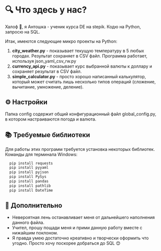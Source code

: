
# 🔍 Что здесь у нас?
Халоф 👋, я Антошка - ученик курса DE на stepik. Кодю на Python, запросю на SQL.

Итак, имеются следующие микро проекты на Python:
1. **city_weather.py** - показывает текущую температуру в 5 любых городах. Результат сохраняет в CSV файл. Программа работает, используя json_yaml_csv_rw.py
2. **currency_api.py** - показывает курс выбранной валюты к доллару и сохраняет результат в CSV файл.
3. **simple_calculator.py** - просто хорошо написанный калькулятор, который может считать лишь несколько типов операций (сложение, вычитание, умножение, деление).




## ⚙️ Настройки

Папка config содержит общий конфигурационный файл global_config.py, в котором настраиваются погода и валюта.


## 📚 Требуемые библиотеки

Для работы этих программ требуется установка некоторых библиотек. Команды для терминала Windows:

```bash
  pip install requests
  pip install pyyaml
  pip install pyjson
  pip install PySys
  pip install pandas
  pip install pathlib
  pip install DateTime
```
    
## 🙏 Дополнительно

- Невероятная лень останавливает меня от дальнейшего наполнения данного файла.
- Учител, прошу пощади меня и прими данную работу вместе с нижайшим поклоном.
- Я правда умею достаточно креативно и творчески оформить что угодно. Просто хочу поскорее добраться до SQL 😊


